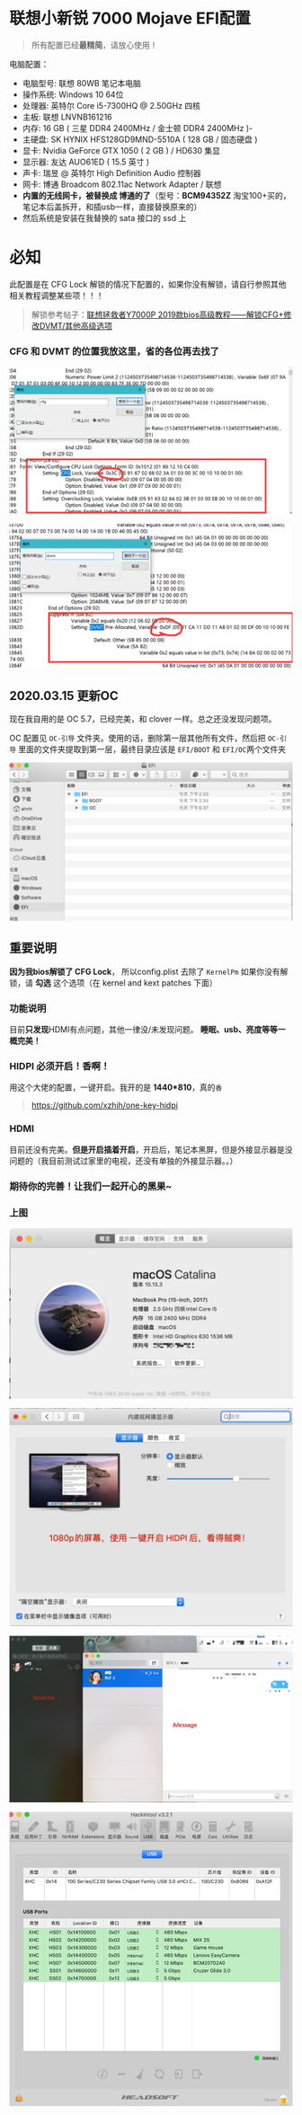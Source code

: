# 联想小新锐 7000 Mojave EFI配置

> 所有配置已经**最精简**，请放心使用！

电脑配置：

- 电脑型号: 联想 80WB 笔记本电脑
- 操作系统: Windows 10 64位
-  处理器: 英特尔 Core i5-7300HQ @ 2.50GHz 四核
-    主板: 联想 LNVNB161216
-    内存: 16 GB ( 三星 DDR4 2400MHz / 金士顿 DDR4 2400MHz )-
-  主硬盘: SK HYNIX HFS128GD9MND-5510A ( 128 GB / 固态硬盘 )
-    显卡: Nvidia GeForce GTX 1050 ( 2 GB ) / HD630 集显
-  显示器: 友达 AUO61ED ( 15.5 英寸  )
-    声卡: 瑞昱  @ 英特尔 High Definition Audio 控制器
- 网卡: 博通 Broadcom 802.11ac Network Adapter / 联想
- **内置的无线网卡，被替换成 博通的了**（型号：**BCM94352Z** 淘宝100+买的，笔记本后盖拆开，和插usb一样，直接替换原来的）
- 然后系统是安装在我替换的 sata 接口的 ssd 上



# 必知

此配置是在  CFG Lock 解锁的情况下配置的，如果你没有解锁，请自行参照其他相关教程调整某些项！！！

> 解锁参考帖子：[联想拯救者Y7000P 2019款bios高级教程——解锁CFG+修改DVMT/其他高级选项](http://bbs.pcbeta.com/forum.php?mod=viewthread&tid=1845189&highlight=y700)

### CFG 和 DVMT 的位置我放这里，省的各位再去找了

![cfg](./screenshots/cfg.png)

![dvmt](./screenshots/dvmt.png)

## 2020.03.15 更新OC

现在我自用的是 OC 5.7，已经完美，和 clover 一样。总之还没发现问题项。

OC 配置见 `OC-引导` 文件夹。使用的话，删除第一层其他所有文件，然后把 `OC-引导` 里面的文件夹提取到第一层，最终目录应该是 `EFI/BOOT` 和 `EFI/OC`两个文件夹

![facetime](./screenshots/EFI.jpg)

## 重要说明

**因为我bios解锁了 CFG Lock**， 所以config.plist 去除了 `KernelPm`  如果你没有解锁，请 **勾选** 这个选项（在 kernel and kext patches 下面）

### 功能说明

目前**只发现**HDMI有点问题，其他一律没/未发现问题。 **睡眠、usb、亮度等等一概完美！**

### HIDPI 必须开启！香啊！

用这个大佬的配置，一键开启。我开的是  **1440*810**，真的`香`

> https://github.com/xzhih/one-key-hidpi



### HDMI

目前还没有完美。**但是开启插着开启**，开启后，笔记本黑屏，但是外接显示器是没问题的（我目前测试过家里的电视，还没有单独的外接显示器。。）



### 期待你的完善！让我们一起开心的黑果~



### 上图

![关于](./screenshots/0082zybply1gc64dijyn1j30wo0jq41f.jpg)

![屏幕](./screenshots/0082zybply1gc64dn2y0ej310s0scjvj.jpg)

![facetime](./screenshots/0082zybply1gc64dw28btj31ev0u00xf.jpg)

![facetime](./screenshots/USB.jpg)

